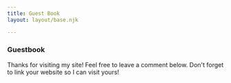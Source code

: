 ```yaml
---
title: Guest Book
layout: layout/base.njk

---
```


<div class="textbox">

### Guestbook 

Thanks for visiting my site! Feel free to leave a comment below. Don't forget to link your website so I can visit yours!
</div>

<div id="c_widget"></div>
<script src="js/comment-widget.js"></script>